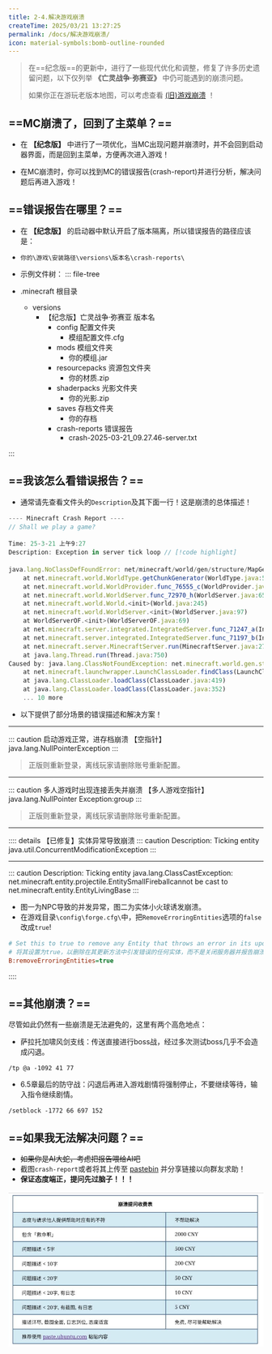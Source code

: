 ```yaml
---
title: 2-4.解决游戏崩溃
createTime: 2025/03/21 13:27:25
permalink: /docs/解决游戏崩溃/
icon: material-symbols:bomb-outline-rounded
---
```

> 在==纪念版==的更新中，进行了一些现代优化和调整，修复了许多历史遗留问题，以下仅列举 **《亡灵战争·弥赛亚》** 中仍可能遇到的崩溃问题。
>
> 如果你正在游玩老版本地图，可以考虑查看 [(旧)游戏崩溃](/docs/(旧)游戏崩溃/) ！

## ==MC崩溃了，回到了主菜单？==

- 在 **【纪念版】** 中进行了一项优化，当MC出现问题并崩溃时，并不会回到启动器界面，而是回到主菜单，方便再次进入游戏！
  
- 在MC崩溃时，你可以找到MC的错误报告(crash-report)并进行分析，解决问题后再进入游戏！

## ==错误报告在哪里？==

- 在 **【纪念版】** 的启动器中默认开启了版本隔离，所以错误报告的路径应该是：
- `你的\游戏\安装路径\versions\版本名\crash-reports\`
- 示例文件树：
::: file-tree

- .minecraft 根目录
  - versions
    - 【纪念版】亡灵战争·弥赛亚 版本名
      - config 配置文件夹
        - 模组配置文件.cfg
      - mods 模组文件夹
        - 你的模组.jar 
      - resourcepacks 资源包文件夹
        - 你的材质.zip
      - shaderpacks 光影文件夹
        - 你的光影.zip
      - saves 存档文件夹
        - 你的存档
      - crash-reports 错误报告
        - crash-2025-03-21_09.27.46-server.txt

:::

## ==我该怎么看错误报告？==

- 通常请先查看文件头的`Description`及其下面一行！这是崩溃的总体描述！

```js 
---- Minecraft Crash Report ----
// Shall we play a game?

Time: 25-3-21 上午9:27
Description: Exception in server tick loop // [!code highlight]

java.lang.NoClassDefFoundError: net/minecraft/world/gen/structure/MapGenStronghold // [!code highlight]
	at net.minecraft.world.WorldType.getChunkGenerator(WorldType.java:528)
	at net.minecraft.world.WorldProvider.func_76555_c(WorldProvider.java:66)
	at net.minecraft.world.WorldServer.func_72970_h(WorldServer.java:654)
	at net.minecraft.world.World.<init>(World.java:245)
	at net.minecraft.world.WorldServer.<init>(WorldServer.java:97)
	at WorldServerOF.<init>(WorldServerOF.java:69)
	at net.minecraft.server.integrated.IntegratedServer.func_71247_a(IntegratedServer.java:65)
	at net.minecraft.server.integrated.IntegratedServer.func_71197_b(IntegratedServer.java:153)
	at net.minecraft.server.MinecraftServer.run(MinecraftServer.java:2790)
	at java.lang.Thread.run(Thread.java:750)
Caused by: java.lang.ClassNotFoundException: net.minecraft.world.gen.structure.MapGenStronghold
	at net.minecraft.launchwrapper.LaunchClassLoader.findClass(LaunchClassLoader.java:191)
	at java.lang.ClassLoader.loadClass(ClassLoader.java:419)
	at java.lang.ClassLoader.loadClass(ClassLoader.java:352)
	... 10 more
```

- 以下提供了部分场景的错误描述和解决方案！

---

::: caution 启动游戏正常，进存档崩溃
【空指针】java.lang.NullPointerException
:::

> 正版则重新登录，离线玩家请删除账号重新配置。

---
::: caution 多人游戏时出现连接丢失并崩溃
【多人游戏空指针】java.lang.NullPointer Exception:group
:::

> 正版则重新登录，离线玩家请删除账号重新配置。

---
:::: details 【已修复】实体异常导致崩溃
::: caution Description: Ticking entity
java.util.ConcurrentModificationException
:::

---

::: caution Description: Ticking entity 
java.lang.ClassCastException: net.minecraft.entity.projectile.EntitySmallFireballcannot be cast to net.minecraft.entity.EntityLivingBase
:::
- 图一为NPC导致的并发异常，图二为实体小火球诱发崩溃。
- 在游戏目录`\config\forge.cfg\`中，把`RemoveErroringEntities`选项的`false`改成`true`!
```cfg
# Set this to true to remove any Entity that throws an error in its update method instead of closing the server and reporting a crash log. BE WARNED THIS COULD SCREW UP EVERYTHING USE SPARINGLY WE ARE NOT RESPONSIBLE FOR DAMAGES.
# 将其设置为true，以删除在其更新方法中引发错误的任何实体，而不是关闭服务器并报告崩溃日志。请注意，这可能会导致一切使用不当。我们对损坏概不负责。
B:removeErroringEntities=true
```
::::

## ==其他崩溃？==

尽管如此仍然有一些崩溃是无法避免的，这里有两个高危地点：

- 萨拉托加啸风剑支线：传送直接进行boss战，经过多次测试boss几乎不会造成闪退。
```command
/tp @a -1092 41 77
```

- 6.5章最后的防守战：闪退后再进入游戏剧情将强制停止，不要继续等待，输入指令继续剧情。
```command
/setblock -1772 66 697 152
```

## ==如果我无法解决问题？==
- ~~如果你是AI大蛇，考虑把报告喂给AI吧~~
- 截图`crash-report`或者将其上传至 [pastebin](https://pastebin.com/) 并分享链接以向群友求助！
- **保证态度端正，提问先过脑子！！！**

![崩溃提问收费表](/image/崩溃提问收费表.png)